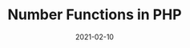 ---
title: Number Functions in PHP
date: 2021-02-10
slug: number-functions-in-php
image: '/images/php/number-functions-in-php.png'
tags: ['php', 'numbers-in-php']
instagram: "https://www.instagram.com/p/CLGigdfjO0C/?utm_source=ig_web_copy_link"
summery: "The most basic type of number in PHP is the integer. As you might already know, integers are numbers without any decimal part."
description: "Working with numbers in PHP seems to be a trivial concept, but it can be quite confusing. It looks easy at first because PHP provides automatic type conversion. For example, you can assign an integer value to a variable, and the type of that variable will be an integer. On the next line, you can assign a string to the same variable, and the type will change to a string. Unfortunately, this automatic conversion can sometimes break your code.<br><br>

The most basic type of number in PHP is the integer. As you might already know, integers are numbers without any decimal part. For example, 2 is an integer, and so is 235298 or -235298. On the other hand, 2.0 and 3.58 are floats."
---